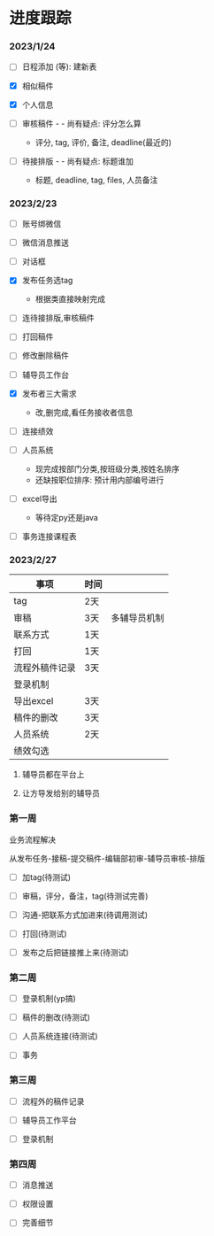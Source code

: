 # 进度跟踪

### 2023/1/24

- [ ] 日程添加 (等): 建新表

- [x] 相似稿件

- [x] 个人信息

- [ ] 审核稿件 - - 尚有疑点: 评分怎么算
    - 评分, tag, 评价, 备注, deadline(最近的)

- [ ] 待接排版 - - 尚有疑点: 标题谁加
    - 标题, deadline, tag, files, 人员备注

### 2023/2/23

- [ ] 账号绑微信

- [ ] 微信消息推送

- [ ] 对话框

- [x] 发布任务选tag
  - 根据类直接映射完成

- [ ] 连待接排版,审核稿件

- [ ] 打回稿件

- [ ] 修改删除稿件

- [ ] 辅导员工作台

- [x] 发布者三大需求
  - 改,删完成,看任务接收者信息

- [ ] 连接绩效

- [ ] 人员系统
  - 现完成按部门分类,按班级分类,按姓名排序
  - 还缺按职位排序: 预计用内部编号进行

- [ ] excel导出 
  - 等待定py还是java

- [ ] 事务连接课程表



### 2023/2/27

| 事项      | 时间  |        |
| ------- | --- | ------ |
| tag     | 2天  |        |
| 审稿      | 3天  | 多辅导员机制 |
| 联系方式    | 1天  |        |
| 打回      | 1天  |        |
| 流程外稿件记录 | 3天  |        |
| 登录机制    |     |        |
| 导出excel | 3天  |        |
| 稿件的删改   | 3天  |        |
| 人员系统    | 2天  |        |
| 绩效勾选    |     |        |

1. 辅导员都在平台上

2. 让方导发给别的辅导员

### 第一周

业务流程解决

从发布任务-接稿-提交稿件-编辑部初审-辅导员审核-排版

- [ ] 加tag(待测试)

- [ ] 审稿，评分，备注，tag(待测试完善)

- [ ] 沟通-把联系方式加进来(待调用测试)

- [ ] 打回(待测试)

- [ ] 发布之后把链接推上来(待测试)

### 第二周

- [ ] 登录机制(yp搞)

- [ ] 稿件的删改(待测试)

- [ ] 人员系统连接(待测试)

- [ ] 事务

### 第三周

- [ ] 流程外的稿件记录

- [ ] 辅导员工作平台

- [ ] 登录机制

### 第四周

- [ ] 消息推送


- [ ] 权限设置

- [ ] 完善细节


    
